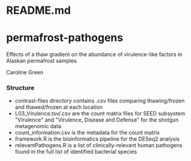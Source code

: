 # README.md #
# permafrost-pathogens

Effects of a thaw gradient on the abundance of virulence-like factors in Alaskan permafrost samples

Caroline Green

### Structure ###
* contrast-files directory contains .csv files comparing thawing/frozen and thawed/frozen at each location
* L03_Virulence.tsv/.csv are the count matrix files for SEED subsystem "Virulence" and "Virulence, Disease and Defense" for the shotgun metagenomic data
* count_information.csv is the metadata for the count matrix
* framework.R is the bioinformatics pipeline for the DESeq2 analysis
* relevantPathogens.R is a list of clinically-relevant human pathogens found in the full list of identified bacterial species
